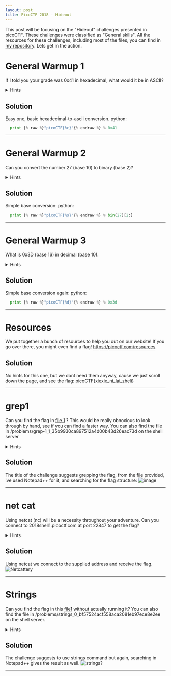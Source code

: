 ```yaml
---
layout: post
title: PicoCTF 2018 - Hideout
---
```


This post will be focusing on the "Hideout" challenges presented in picoCTF. These challenges were classified as "General skills". 
All the resources for these challenges, including most of the files, you can find in [my repository](https://github.com/bear-sec/pico2018 "picoCTF2018 writeups").
Lets get in the action.

# General Warmup 1

If I told you your grade was 0x41 in hexadecimal, what would it be in ASCII?

<details>
  <summary>Hints</summary>
  
    1. Submit your answer in our competition's flag format. For example, if you answer was 'hello', you would submit {% raw %}'picoCTF{hello}'{% endraw %} as the flag.
</details>

## Solution

Easy one, basic hexadecimal-to-ascii conversion. 
python:
```python
  print {% raw %}"picoCTF{%c}"{% endraw %} % 0x41
```
----

# General Warmup 2

Can you convert the number 27 (base 10) to binary (base 2)? 

<details>
  <summary>Hints</summary>
  
    1. Submit your answer in our competition's flag format. For example, if you answer was '11111', you would submit {% raw %}'picoCTF{11111}'{% endraw %} as the flag.
</details>

## Solution

Simple base conversion:
python:
```python
  print {% raw %}"picoCTF{%s}"{% endraw %} % bin(27)[2:]
```
----

# General Warmup 3

What is 0x3D (base 16) in decimal (base 10).

<details>
  <summary>Hints</summary>
  
    1. Submit your answer in our competition's flag format. For example, if you answer was '22', you would submit {% raw %}'picoCTF{22}'{% endraw %} as the flag.
</details>

## Solution

Simple base conversion again:
python:
```python
  print {% raw %}"picoCTF{%d}"{% endraw %} % 0x3d
```

----

# Resources

We put together a bunch of resources to help you out on our website! If you go over there, you might even find a flag! https://picoctf.com/resources

## Solution

No hints for this one, but we dont need them anyway, cause we just scroll down the page, and see the flag:
picoCTF{xiexie_ni_lai_zheli}

----

# grep1

Can you find the flag in [file 1](https://github.com/bear-sec/pico2018/blob/master/Hideout/5%20-%20grep1/file "File1") ? This would be really obnoxious to look through by hand, see if you can find a faster way. You can also find the file in /problems/grep-1_1_35b9930ca897512a4d00b43d26eac73d on the shell server

<details>
  <summary>Hints</summary>
  
    1. grep tutorial [2] (grep man page)
</details>

## Solution

The title of the challenge suggests grepping the flag, from the file provided, ive used Notepad++ for it, and searching for the flag structure:
![image](https://bear-sec.github.io/images/hideout-grep1_1.PNG)

----

# net cat

Using netcat (nc) will be a necessity throughout your adventure. Can you connect to 2018shell1.picoctf.com at port 22847 to get the flag?

<details>
  <summary>Hints</summary>
  
    1. nc tutorial  
</details>

## Solution

Using netcat we connect to the supplied address and receive the flag.
![Netcattery](https://bear-sec.github.io/images/hideout-netcat_1.PNG)

---

# Strings

Can you find the flag in this [file1](https://github.com/bear-sec/pico2018/blob/master/Hideout/7%20-%20strings/strings?raw=true)  without actually running it? You can also find the file in /problems/strings_0_bf57524acf558aca2081eb97ece8e2ee on the shell server.

<details>
  <summary>Hints</summary>
  
    1. strings (strings man page) 
</details>

## Solution

The challenge suggests to use strings command but again, searching in Notepad++ gives the result as well.
![strings?](https://bear-sec.github.io/images/hideout-strings_1.PNG)

----

